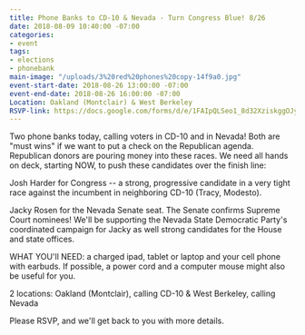 ```yaml
---
title: Phone Banks to CD-10 & Nevada - Turn Congress Blue! 8/26
date: 2018-08-09 10:40:00 -07:00
categories:
- event
tags:
- elections
- phonebank
main-image: "/uploads/3%20red%20phones%20copy-14f9a0.jpg"
event-start-date: 2018-08-26 13:00:00 -07:00
event-end-date: 2018-08-26 16:00:00 -07:00
Location: Oakland (Montclair) & West Berkeley
RSVP-link: https://docs.google.com/forms/d/e/1FAIpQLSeo1_8d32XziskggOJy5wf-iqCbQakQeBXQnzFWeQPCBZDYZA/viewform
---
```


Two phone banks today, calling voters in CD-10 and in Nevada!  Both are "must wins" if we want to put a check on the Republican agenda.  Republican donors are pouring money into these races.  We need all hands on deck, starting NOW, to push these candidates over the finish line:

Josh Harder for Congress -- a strong, progressive candidate in a very tight race against the incumbent in neighboring CD-10 (Tracy, Modesto).

Jacky Rosen for the Nevada Senate seat. The Senate confirms Supreme Court nominees! We'll be supporting the Nevada State Democratic Party's coordinated campaign for Jacky as well strong candidates for the House and state offices.

WHAT YOU'll NEED: a charged ipad, tablet or laptop and your cell phone with earbuds.  If possible, a power cord and a computer mouse might also be useful for you.

2 locations:   Oakland (Montclair), calling CD-10   &  West Berkeley, calling Nevada

Please RSVP, and we'll get back to you with more details.